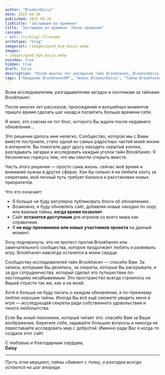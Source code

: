 ```yaml
---
author: "BloominDaisy"
date: 2025-04-26
published: 2025-04-26
linktitle: "Застывшее во времени"
title: "Застывшее во времени: Тихое прощание"
cascade:
- url: /ru/blog/:filename
archetype: "blog"
imagecust: /images/good_bye_daisy.webp
images:
- images/good_bye_daisy.webp
noindex: true
hidden: true
draft: false
description: "После многих лет раскрытия тайн Brookhaven, BloominDaisy делится искренним прощанием и уходит с сайта — размышляя о сообществе, ценностях и чудесах, которые объединили нас."
tags: ["Прощание BrookhavenRP", "Анонс BloominDaisy", "Тайны Brookhaven", "Лор Brookhaven", "Обновления BrookhavenRP 2025"]
---
```


Всем исследователям, разгадывателям загадок и охотникам за тайнами Brookhaven:

После многих лет рассказов, прохождений и волшебных моментов пришло время сделать шаг назад и посвятить больше времени себе.

Я знаю, это совсем не тот блог, которого Вы ждали после недавнего обновления...

Это решение далось мне нелегко. Сообщество, которое мы с Вами вместе построили, стало одной из самых радостных частей моей жизни в интернете. Вы помогали друг другу находить скрытые кнопки, разгадывать загадки и исследовать каждый уголок тайн Brookhaven. Я бесконечно горжусь тем, что мы смогли открыть вместе.

Часть этого решения — просто сама жизнь: сейчас моё время и внимание нужны в других сферах. Как бы сильно я ни любила охоту за секретами, мой личный путь требует баланса и расстановки новых приоритетов.

Что это означает:

- Я больше не буду регулярно публиковать блоги об обновлениях.  
- Возможно, я буду обновлять сайт, добавляя новые находки по лору или важные тайны, **когда время позволит**.  
- Сайт **останется доступным** для игроков со всего мира как справочник.  
- Я **не ищу преемников или новых участников проекта** на данный момент.

Хочу подчеркнуть: это не протест против Brookhaven или замечательного сообщества, которое продолжает любить и развивать игру. Brookhaven навсегда останется в моем сердце.

Сообществу исследователей тайн Brookhaven — спасибо Вам. За записи, которыми Вы делились, за секреты, которые Вы раскрывали, и за дух сотрудничества, который сделал это путешествие по-настоящему незабываемым. Это пространство всегда строилось на Вашей страсти так же, как и на моей.

Хотя я больше не буду писать о каждом обновлении, я по-прежнему люблю хорошие тайны. Иногда Вы всё ещё сможете увидеть меня в игре — исследующей секреты ради собственного удовольствия и тихого любопытства.

Если Вы юный поклонник, который читает это: спасибо Вам за Ваше воображение. Берегите себя, задавайте большие вопросы и никогда не переставайте исследовать мир с добротой. Именно ради Вас я когда-то создала этот сайт.

С любовью и благодарным сердцем,  
**Daisy**

---

_Пусть огни мерцают, тайны сбивают с толку, а разгадки всегда остаются на шаг впереди._
